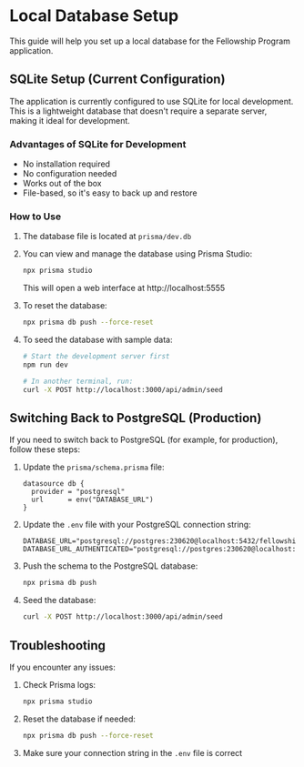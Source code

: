 # Local Database Setup

This guide will help you set up a local database for the Fellowship Program application.

## SQLite Setup (Current Configuration)

The application is currently configured to use SQLite for local development. This is a lightweight database that doesn't require a separate server, making it ideal for development.

### Advantages of SQLite for Development

- No installation required
- No configuration needed
- Works out of the box
- File-based, so it's easy to back up and restore

### How to Use

1. The database file is located at `prisma/dev.db`
2. You can view and manage the database using Prisma Studio:

   ```bash
   npx prisma studio
   ```

   This will open a web interface at http://localhost:5555

3. To reset the database:

   ```bash
   npx prisma db push --force-reset
   ```

4. To seed the database with sample data:

   ```bash
   # Start the development server first
   npm run dev

   # In another terminal, run:
   curl -X POST http://localhost:3000/api/admin/seed
   ```

## Switching Back to PostgreSQL (Production)

If you need to switch back to PostgreSQL (for example, for production), follow these steps:

1. Update the `prisma/schema.prisma` file:

   ```prisma
   datasource db {
     provider = "postgresql"
     url      = env("DATABASE_URL")
   }
   ```

2. Update the `.env` file with your PostgreSQL connection string:

   ```
   DATABASE_URL="postgresql://postgres:230620@localhost:5432/fellowship_program"
   DATABASE_URL_AUTHENTICATED="postgresql://postgres:230620@localhost:5432/fellowship_program"
   ```

3. Push the schema to the PostgreSQL database:

   ```bash
   npx prisma db push
   ```

4. Seed the database:
   ```bash
   curl -X POST http://localhost:3000/api/admin/seed
   ```

## Troubleshooting

If you encounter any issues:

1. Check Prisma logs:

   ```bash
   npx prisma studio
   ```

2. Reset the database if needed:

   ```bash
   npx prisma db push --force-reset
   ```

3. Make sure your connection string in the `.env` file is correct
